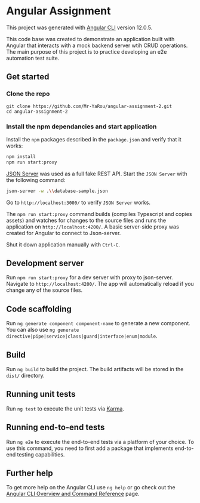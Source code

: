 # Angular Assignment

This project was generated with [Angular CLI](https://github.com/angular/angular-cli) version 12.0.5.

This code base was created to demonstrate an application built with Angular that interacts with a mock backend server wtih CRUD operations. The main purpose of this project is to practice developing an e2e automation test suite.

## Get started

### Clone the repo

```shell
git clone https://github.com/Mr-YaRou/angular-assignment-2.git
cd angular-assignment-2
```

### Install the npm dependancies and start application

Install the `npm` packages described in the `package.json` and verify that it works:

```bash
npm install
npm run start:proxy
```

[JSON Server](https://github.com/typicode/json-server) was used as a full fake REST API. Start the `JSON Server` with the following command:

```bash
json-server -w .\\database-sample.json
```

Go to `http://localhost:3000/` to verify `JSON Server` works.

The `npm run start:proxy` command builds (compiles Typescript and copies assets) and watches for changes to the source files and runs the application on  `http://localhost:4200/`. A basic server-side proxy was created for Angular to connect to Json-server.


Shut it down application manually with `Ctrl-C`.

## Development server

Run `npm run start:proxy` for a dev server with proxy to json-server. Navigate to `http://localhost:4200/`. The app will automatically reload if you change any of the source files.

## Code scaffolding

Run `ng generate component component-name` to generate a new component. You can also use `ng generate directive|pipe|service|class|guard|interface|enum|module`.

## Build

Run `ng build` to build the project. The build artifacts will be stored in the `dist/` directory.

## Running unit tests

Run `ng test` to execute the unit tests via [Karma](https://karma-runner.github.io).

## Running end-to-end tests

Run `ng e2e` to execute the end-to-end tests via a platform of your choice. To use this command, you need to first add a package that implements end-to-end testing capabilities.

## Further help

To get more help on the Angular CLI use `ng help` or go check out the [Angular CLI Overview and Command Reference](https://angular.io/cli) page.
